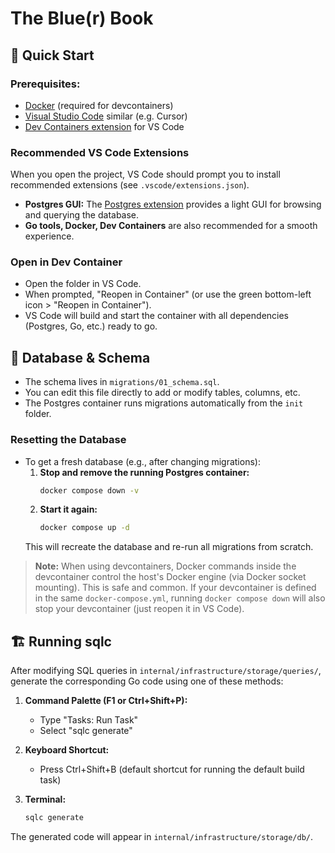 # The Blue(r) Book

## 🚀 Quick Start

### Prerequisites:
- [Docker](https://docs.docker.com/get-docker/) (required for devcontainers)
- [Visual Studio Code](https://code.visualstudio.com/) similar (e.g. Cursor)
- [Dev Containers extension](https://marketplace.visualstudio.com/items?itemName=ms-vscode-remote.remote-containers) for VS Code

### Recommended VS Code Extensions

When you open the project, VS Code should prompt you to install recommended extensions (see `.vscode/extensions.json`).

- **Postgres GUI:** The [Postgres extension](https://marketplace.visualstudio.com/items?itemName=ckolkman.vscode-postgres) provides a light GUI for browsing and querying the database.
- **Go tools, Docker, Dev Containers** are also recommended for a smooth experience.

### Open in Dev Container
- Open the folder in VS Code.
- When prompted, "Reopen in Container" (or use the green bottom-left icon > "Reopen in Container").
- VS Code will build and start the container with all dependencies (Postgres, Go, etc.) ready to go.

## 🐘 Database & Schema

- The schema lives in `migrations/01_schema.sql`.
- You can edit this file directly to add or modify tables, columns, etc.
- The Postgres container runs migrations automatically from the `init` folder.

### Resetting the Database

- To get a fresh database (e.g., after changing migrations):
  1. **Stop and remove the running Postgres container:**
     ```sh
     docker compose down -v
     ```
  2. **Start it again:**
     ```sh
     docker compose up -d
     ```
  This will recreate the database and re-run all migrations from scratch.

> **Note:**
> When using devcontainers, Docker commands inside the devcontainer control the host's Docker engine (via Docker socket mounting). This is safe and common. If your devcontainer is defined in the same `docker-compose.yml`, running `docker compose down` will also stop your devcontainer (just reopen it in VS Code).

## 🏗️ Running sqlc

After modifying SQL queries in `internal/infrastructure/storage/queries/`, generate the corresponding Go code using one of these methods:

1. **Command Palette (F1 or Ctrl+Shift+P):**
   - Type "Tasks: Run Task"
   - Select "sqlc generate"

2. **Keyboard Shortcut:**
   - Press Ctrl+Shift+B (default shortcut for running the default build task)

3. **Terminal:**
   ```sh
   sqlc generate
   ```

The generated code will appear in `internal/infrastructure/storage/db/`.
